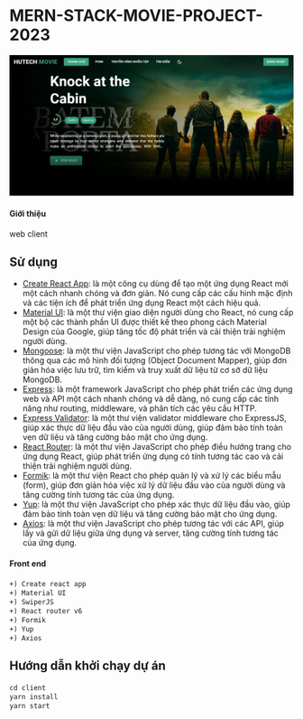 # MERN-STACK-MOVIE-PROJECT-2023
![Logo](./client/public/Background.jpg)

#### Giới thiệu
web client

## Sử dụng
- [Create React App](https://create-react-app.dev/): là một công cụ dùng để tạo một ứng dụng React mới một cách nhanh chóng và đơn giản. Nó cung cấp các cấu hình mặc định và các tiện ích để phát triển ứng dụng React một cách hiệu quả.
- [Material UI](https://mui.com/): là một thư viện giao diện người dùng cho React, nó cung cấp một bộ các thành phần UI được thiết kế theo phong cách Material Design của Google, giúp tăng tốc độ phát triển và cải thiện trải nghiệm người dùng.
- [Mongoose](https://mongoosejs.com/): là một thư viện JavaScript cho phép tương tác với MongoDB thông qua các mô hình đối tượng (Object Document Mapper), giúp đơn giản hóa việc lưu trữ, tìm kiếm và truy xuất dữ liệu từ cơ sở dữ liệu MongoDB.
- [Express](https://expressjs.com/): là một framework JavaScript cho phép phát triển các ứng dụng web và API một cách nhanh chóng và dễ dàng, nó cung cấp các tính năng như routing, middleware, và phân tích các yêu cầu HTTP.
- [Express Validator](https://express-validator.github.io/docs/): là một thư viện validator middleware cho ExpressJS, giúp xác thực dữ liệu đầu vào của người dùng, giúp đảm bảo tính toàn vẹn dữ liệu và tăng cường bảo mật cho ứng dụng.
- [React Router](https://reactrouter.com/en/main): là một thư viện JavaScript cho phép điều hướng trang cho ứng dụng React, giúp phát triển ứng dụng có tính tương tác cao và cải thiện trải nghiệm người dùng.
- [Formik](https://formik.org/): là một thư viện React cho phép quản lý và xử lý các biểu mẫu (form), giúp đơn giản hóa việc xử lý dữ liệu đầu vào của người dùng và tăng cường tính tương tác của ứng dụng.
- [Yup](https://github.com/jquense/yup):  là một thư viện JavaScript cho phép xác thực dữ liệu đầu vào, giúp đảm bảo tính toàn vẹn dữ liệu và tăng cường bảo mật cho ứng dụng.
- [Axios](https://axios-http.com/):  là một thư viện JavaScript cho phép tương tác với các API, giúp lấy và gửi dữ liệu giữa ứng dụng và server, tăng cường tính tương tác của ứng dụng.

#### Front end
    +) Create react app
    +) Material UI
    +) SwiperJS
    +) React router v6
    +) Formik
    +) Yup
    +) Axios

## Hướng dẫn khởi chạy dự án
```
cd client
yarn install
yarn start
```
